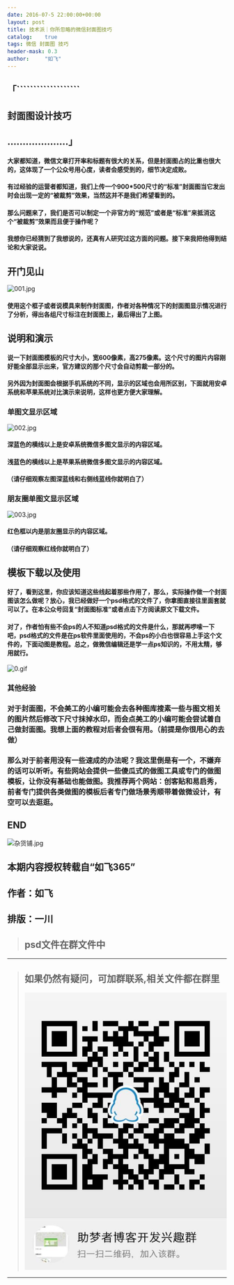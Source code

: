 ```yaml
---
date: 2016-07-5 22:00:00+00:00
layout: post
title: 技术派｜你所忽略的微信封面图技巧
catalog:    true
tags: 微信 封面图 技巧
header-mask: 0.3
author:     "如飞"
---
```


## 「```````````````````

## 	封面图设计技巧

##  ....................」

#### 大家都知道，微信文章打开率和标题有很大的关系，但是封面图占的比重也很大的，这体现了一个公众号用心度，读者会感受到的，细节决定成败。

#### 有过经验的运营者都知道，我们上传一个900*500尺寸的“标准”封面图当它发出时会出现一定的“被裁剪”效果，当然这并不是我们希望看到的。

#### 那么问题来了，我们是否可以制定一个非官方的“规范”或者是“标准”来抵消这个“被裁剪”效果而且便于操作呢？

#### 我想你已经猜到了我想说的，还真有人研究过这方面的问题。接下来我把他得到结论和大家说说。

## 开门见山

![](http://qqpublic.qpic.cn/qq_public/0/0-3177552602-141606590596D8DA3852B49D9905C408/900?tp=webp "001.jpg")

#### 使用这个框子或者说模具来制作封面图，作者对各种情况下的封面图显示情况进行了分析，得出各组尺寸标注在封面图上，最后得出了上图。

## 说明和演示

#### 说一下封面图模板的尺寸大小，宽600像素，高275像素。这个尺寸的图片内容刚好能全部显示出来，官方建议的那个尺寸会自动剪裁一部分的。

#### 另外因为封面图会根据手机系统的不同，显示的区域也会用所区别，下面就用安卓系统和苹果系统对比演示来说明，这样也更方便大家理解。

### 单图文显示区域

![](http://qqpublic.qpic.cn/qq_public/0/0-3220418564-714BCC402C5700CA42C1DE4C135ACB17/900?tp=webp "002.jpg")

#### 深蓝色的横线以上是安卓系统微信多图文显示的内容区域。

#### 浅蓝色的横线以上是苹果系统微信多图文显示的内容区域。

#### （请仔细观察左图深蓝线和右侧线蓝线你就明白了）

### 朋友圈单图文显示区域

![](http://qqpublic.qpic.cn/qq_public/0/0-3046791314-081D7675FFB7AE57264050BA4F306B83/900?tp=webp "003.jpg")

#### 红色框以内是朋友圈显示的内容区域。

#### （请仔细观察红线你就明白了）

## 模板下载以及使用

#### 好了，看到这里，你应该知道这些线起着那些作用了，那么，实际操作做一个封面图该怎么做呢？放心，我已经做好一个psd格式的文件了，你拿图直接往里面套就可以了。在本公众号回复“封面图标准”或者点击下方阅读原文下载文件。

#### 对了，作者怕有些不会ps的人不知道psd格式的文件是什么，那就再啰嗦一下吧，psd格式的文件是在ps软件里面使用的，不会ps的小白也很容易上手这个文件的，下面动图是教程。总之，做微信编辑还是学一点ps知识的，不用太精，够用就行。

![](http://qqpublic.qpic.cn/qq_public/0/0-2756653749-F4EFFF2B6523427319D040E21F91188E/0?tp=webp "0.gif")

### 其他经验

### 对于封面图，不会美工的小编可能会去各种图库搜素一些与图文相关的图片然后修改下尺寸抹掉水印，而会点美工的小编可能会尝试着自己做封面图。我想上面的教程对后者会很有用。（前提是你很用心的去做）

### 那么对于前者用没有一些速成的办法呢？我这里倒是有一个，不嫌弃的话可以听听。有些网站会提供一些傻瓜式的做图工具或专门的做图模板，让你没有基础也能做图。我推荐两个网站：创客贴和易启秀，前者专门提供各类做图的模板后者专门做场景秀顺带着做微设计，有空可以去逛逛。

## END

![](http://qqpublic.qpic.cn/qq_public/0/0-2753287244-73C704B2CECC1066D7F5021D634A2500/900?tp=webp "杂货铺.jpg")

## 本期内容授权转载自“如飞365”

## 作者：如飞

## 排版：一川

>## psd文件在群文件中 

___
>## 如果仍然有疑问，可加群联系,相关文件都在群里
>![qqgroup](/img/blog/qqgroup.jpg)
___
